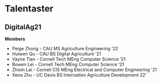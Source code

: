 # Talentaster
## DigitalAg21
**Members**
- Peige Zhong - CAU MS Agriculture Engineering ‘22
- Huiwen Qu - CAU BS Digital Agriculture ‘21
- Vayne Tian - Cornell Tech MEng Computer Science ‘21
- Bowen Lei  - Cornell Tech MEng Computer Science ‘21
- Zhixin Lai - Cornell CIS MEng Electrical and Computer Engineering '21
- Xena Zhu - UC Davis BS Internation Agriculture Development 22'
